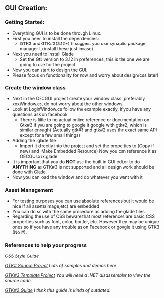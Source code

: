 GUI Creation:
------

### Getting Started:
- Everything GUI is to be done through Linux.
- First you need to install the dependencies:
  - GTK3 and GTK#3(3.12+) (I suggest you use synaptic package manager to install these just incase)
- Next you need to install Glade
  - Set the Gtk version to 3.12 in preferences, this is the one we are going to use for the project.
- Now you can start to design the GUI.
- Please focus on functionality for now and worry about design/css later!

### Create the window class
- Next in the OECGUI project create your window class (preferably xxxWindow.cs, do not worry about the other windows)
- Look at LoginWindow.cs follow the example exactly, if you have any questions ask on facebook
  - There is little to no actual online reference or documentation on Gtk#3 if you are going to google it google with gtk#2, which is similar enough) (Actually gtk#3 and gtk#2 uses the exact same API except for a few small things)
- Adding the .glade file
  - Import it directly into the project and set the properties to (Copy if new) and (Make Embedded Resource) Now you can reference it as OECGUI.xxx.glade
- It is important that you do **NOT** use the built in GUI editor to do **ANYTHING** as GTK#3 is not supported and all design work should be done with Glade.
- Now you can load the window and do whatever you want with it

### Asset Management
- For testing purposes you can use absolute references but it would be nice if all assets(image,etc) are embedded
- You can do so with the same procedure as adding the glade files.
- Regarding the use of CSS beware that most references are basic CSS properties such as font, color, border, etc. However they may be unique ones so if you have any trouble as on Facebook or google it using GTK3 (No #).

### References to help your progress
*[CSS Style Guide](https://thegnomejournal.wordpress.com/2011/03/15/styling-gtk-with-css/)*

*[GTK# Source Project](https://github.com/mono/gtk-sharp) Lots of samples and demos here*

*[GTK#3 Template Project](http://addins.monodevelop.com/Project/Index/97) You will need a .NET disassembler to view the source code.*

*[GTK#2 Guide](http://www.mono-project.com/docs/gui/gtksharp/beginners-guide/) I think this guide is kinda of outdated.*

